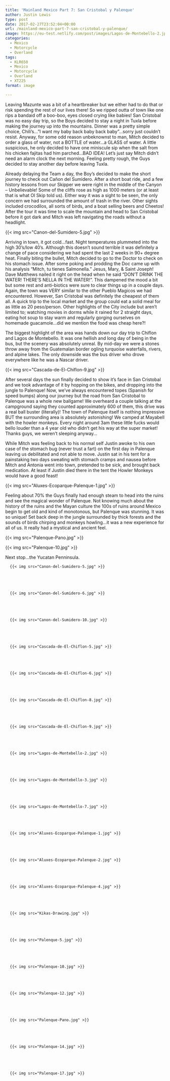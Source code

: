 ```yaml
---
title: 'Mainland Mexico Part 7: San Cristobal y Palenque'
author: Justin Lewis
type: post
date: 2017-02-27T23:52:04+00:00
url: /mainland-mexico-part-7-san-cristobal-y-palenque/
image: https://eu-test.netlify.com/post/images/Lagos-de-Montebello-2.jpg
categories:
  - Mexico
  - Motorcycle
  - Overland
tags:
  - KLR650
  - Mexico
  - Motorcycle
  - Overland
  - XT225
format: image

---
```

Leaving Mazunte was a bit of a heartbreaker but we either had to do that or risk spending the rest of our lives there! So we ripped outta of town like one rips a bandaid off a boo-boo, eyes closed crying like babies! San Cristobal was no easy day trip, so the Boys decided to stay a night in Tuxla before making the journey up into the mountains. Dinner was a pretty simple choice, Chili’s…”I want my baby back baby back baby”…sorry just couldn’t resist. Anyway, for some odd reason unbeknownst to man, Mitch decided to order a glass of water, not a BOTTLE of water…a GLASS of water. A little suspicious, he only decided to have one miniscule sip when the salt from his chicken fajitas had him parched…BAD IDEA! Let’s just say Mitch didn’t need an alarm clock the next morning. Feeling pretty rough, the Guys decided to stay another day before leaving Tuxla.

Already delaying the Team a day, the Boy’s decided to make the short journey to check out Cañon del Sumidero. After a short boat ride, and a few history lessons from our Skipper we were right in the middle of the Canyon – Unbelievable! Some of the cliffs rose as high as 1000 meters (or at least that is what Ol Skip told us). Either way it was a sight to be seen, the only concern we had surrounded the amount of trash in the river. Other sights included crocodilos, all sorts of birds, and a boat selling beers and Cheetos! After the tour it was time to scale the mountain and head to San Cristobal before it got dark and Mitch was left navigating the roads without a headlight.


  {{< img src="Canon-del-Sumidero-5.jpg" >}}
		      



Arriving in town, it got cold…fast. Night temperatures plummeted into the high 30’s/low 40’s. Although this doesn’t sound terrible it was definitely a change of pace considering we had spent the last 2 weeks in 90+ degree heat. Finally biting the bullet, Mitch decided to go to the Doctor to check on his stomach issue. After some poking and prodding the Doc came up with his analysis “Mitch, tu tienes Salmonella.” Jesus, Mary, & Saint Joseph! Dave Matthews nailed it right on the head when he said “DON’T DRINK THE WATER! THERE’S NELLA IN THE WATER!”. This dampened the mood a bit but some rest and anti-biotics were sure to clear things up in a couple days. Again, the town was VERY similar to the other Pueblo Magicos we had encountered. However, San Cristobal was definitely the cheapest of them all. A quick trip to the local market and the group could eat a solid meal for as little as 20 peso/person. Other highlights of the City include but aren’t limited to; watching movies in dorms while it rained for 2 straight days, eating hot soup to stay warm and regularly gorging ourselves on homemade guacamole…did we mention the food was cheap here?!

The biggest highlight of the area was hands down our day trip to Chiflon and Lagos de Montebello. It was one hellish and long day of being in the bus, but the scenery was absolutely unreal. By mid-day we were a stones throw away from the Guatemalan border ogling turquoise waterfalls, rivers, and alpine lakes. The only downside was the bus driver who drove everywhere like he was a Nascar driver.


  {{< img src="Cascada-de-El-Chiflon-9.jpg" >}}
		      


After several days the sun finally decided to show it’s face in San Cristobal and we took advantage of it by hopping on the bikes, and dropping into the jungle to Palenque! Now, we’ve always encountered topes (Spanish for speed bumps) along our journey but the road from San Cristobal to Palenque was a whole new ballgame! We overheard a couple talking at the campground saying they counted approximately 600 of them, this drive was a real ball buster (literally)! The town of Palenque itself is nothing impressive BUT the surrounding area is absolutely astonishing! We camped at Mayabell with the howler monkeys. Every night around 3am these little fucks would bello louder than a 4 year old who didn’t get his way at the super market! Thanks guys, we weren’t sleeping anyway…

While Mitch was feeling back to his normal self Justin awoke to his own case of the stomach bug (never trust a fart) on the first day in Palenque leaving us debilitated and not able to move. Justin sat in his tent for a painstaking two days sweating with stomach cramps and nausea before Mitch and Antonia went into town, pretended to be sick, and brought back medication. At least if Justin died there in the tent the Howler Monkeys would have a good feast!


  {{< img src="Aluxes-Ecoparque-Palenque-1.jpg" >}}
		      


Feeling about 70% the Guys finally had enough steam to head into the ruins and see the magical wonder of Palenque. Not knowing much about the history of the ruins and the Mayan culture the 100s of ruins around Mexico begin to get old and kind of monotonous, but Palenque was stunning. It was so unique! Set back deep in the jungle surrounded by thick forests and the sounds of birds chirping and monkeys howling…it was a new experience for all of us. It really had a mystical and ancient feel.


  {{< img src="Palenque-Pano.jpg" >}}
		      


  {{< img src="Palenque-10.jpg" >}}
		      


Next stop…the Yucatan Penninsula.





      {{< img src="Canon-del-Sumidero-5.jpg" >}}
                
    



      {{< img src="Canon-del-Sumidero-6.jpg" >}}
                
    



      {{< img src="Canon-del-Sumidero-10.jpg" >}}
                
    



      {{< img src="Cascada-de-El-Chiflon-5.jpg" >}}
                
    



      {{< img src="Cascada-de-El-Chiflon-6.jpg" >}}
                
    



      {{< img src="Cascada-de-El-Chiflon-8.jpg" >}}
                
    



      {{< img src="Cascada-de-El-Chiflon-9.jpg" >}}
                
    



      {{< img src="Lagos-de-Montebello-2.jpg" >}}
                
    



      {{< img src="Lagos-de-Montebello-3.jpg" >}}
                
    



      {{< img src="Lagos-de-Montebello-7.jpg" >}}
                
    



      {{< img src="Aluxes-Ecoparque-Palenque-1.jpg" >}}
                
    



      {{< img src="Aluxes-Ecoparque-Palenque-2.jpg" >}}
                
    



      {{< img src="Aluxes-Ecoparque-Palenque-4.jpg" >}}
                
    



      {{< img src="Kikas-Drawing.jpg" >}}
                
    



      {{< img src="Palenque-5.jpg" >}}
                
    



      {{< img src="Palenque-10.jpg" >}}
                
    



      {{< img src="Palenque-12.jpg" >}}
                
    



      {{< img src="Palenque-Pano.jpg" >}}
                
    



      {{< img src="Palenque-14.jpg" >}}
                
    



      {{< img src="Palenque-17.jpg" >}}
               